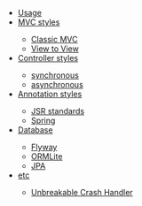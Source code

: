<ul>
<li><a href="index.html">Usage</a></li>
<li><a href="#">MVC styles</a></li>
	<ul>
		<li><a href="mvc.html">Classic MVC</a></li>
		<li><a href="mvc_v2v.html">View to View</a></li>
	</ul>
<li><a href="#">Controller styles</a></li>
	<ul>
		<li><a href="ctr_sync.html">synchronous</a></li>
		<li><a href="ctr_async.html">asynchronous</a></li>
	</ul>
<li><a href="#">Annotation styles</a></li>
	<ul>
		<li><a href="annotation_jsr.html">JSR standards</a></li>
		<li><a href="annotation_spring.html">Spring</a></li>
	</ul>
<li><a href="#">Database</a></li>
	<ul>
		<li><a href="db_flyway.html">Flyway</a></li>
		<li><a href="db_ormlite.html">ORMLite</a></li>
		<li><a href="db_jpa.html">JPA</a></li>	
	</ul>
<li><a href="#">etc</a></li>
	<ul>
		<li><a href="etc_crash.html">Unbreakable Crash Handler</a></li>
	</ul>
</ul>

  
